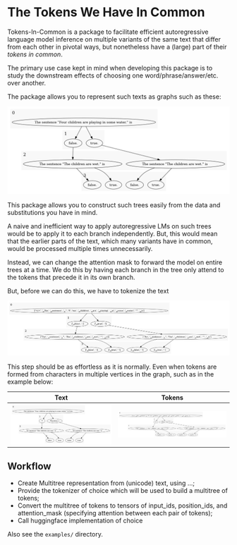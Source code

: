 # The Tokens We Have In Common

Tokens-In-Common is a package to facilitate efficient autoregressive language model inference on multiple variants of 
the same text that differ from each other in pivotal ways, but nonetheless have a (large) part of their 
*tokens in common*.

The primary use case kept in mind when developing this package is to study the downstream effects of choosing one 
word/phrase/answer/etc. over another.

The package allows you to represent such texts as graphs such as these:

<img src="images/1_standard_str_multitext.gv.png" width="800">

This package allows you to construct such trees easily from the data and substitutions you have in mind.

A naive and inefficient way to apply autoregressive LMs on such trees would be to apply it to each branch independently.
But, this would mean that the earlier parts of the text, which many variants have in common, would be processed multiple
times unnecessarily.

Instead, we can change the attention mask to forward the model on entire trees at a time.
We do this by having each branch in the tree only attend to the tokens that precede it in its own branch.

But, before we can do this, we have to tokenize the text

<img src="images/1_standard_token_multitext.gv.png" width="800">

This step should be as effortless as it is normally. 
Even when tokens are formed from characters in multiple vertices in the graph, such as in the example below:

|                        Text                         |                        Tokens                         |
|:---------------------------------------------------:|:-----------------------------------------------------:|
| ![](images/discourse_standard_str_multitext.gv.png) | ![](images/discourse_standard_token_multitext.gv.png) |


## Workflow
 - Create Multitree representation from (unicode) text, using ...;
 - Provide the tokenizer of choice which will be used to build a multitree of tokens;
 - Convert the multitree of tokens to tensors of input_ids, position_ids, and attention_mask (specifying attention between each pair of tokens);
 - Call huggingface implementation of choice 

Also see the `examples/` directory.
